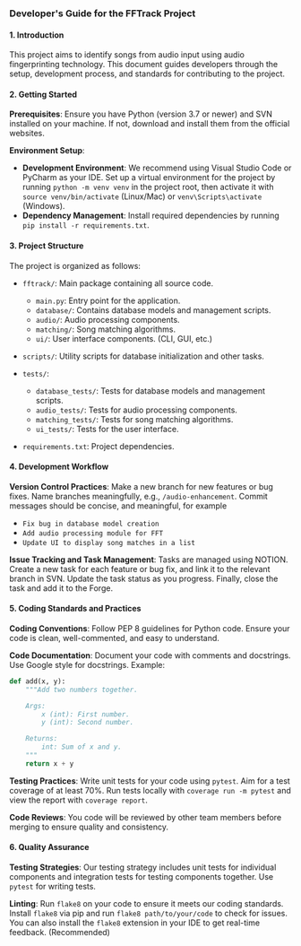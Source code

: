 ### Developer's Guide for the FFTrack Project

#### 1. Introduction
This project aims to identify songs from audio input using audio fingerprinting technology. This document guides developers through the setup, development process, and standards for contributing to the project.

#### 2. Getting Started

**Prerequisites**: Ensure you have Python (version 3.7 or newer) and SVN installed on your machine. If not, download and install them from the official websites.

**Environment Setup**:
- **Development Environment**: We recommend using Visual Studio Code or PyCharm as your IDE. Set up a virtual environment for the project by running `python -m venv venv` in the project root, then activate it with `source venv/bin/activate` (Linux/Mac) or `venv\Scripts\activate` (Windows).
- **Dependency Management**: Install required dependencies by running `pip install -r requirements.txt`.

#### 3. Project Structure

The project is organized as follows:
- `fftrack/`: Main package containing all source code.
  - `main.py`: Entry point for the application.
  - `database/`: Contains database models and management scripts.
  - `audio/`: Audio processing components.
  - `matching/`: Song matching algorithms.
  - `ui/`: User interface components. (CLI, GUI, etc.)
- `scripts/`: Utility scripts for database initialization and other tasks.
- `tests/`:
  - `database_tests/`: Tests for database models and management scripts.
  - `audio_tests/`: Tests for audio processing components.
  - `matching_tests/`: Tests for song matching algorithms.
  - `ui_tests/`: Tests for the user interface.

- `requirements.txt`: Project dependencies.

#### 4. Development Workflow

**Version Control Practices**: Make a new branch for new features or bug fixes. Name branches meaningfully, e.g., `/audio-enhancement`. Commit messages should be concise, and meaningful, for example 
- `Fix bug in database model creation`
- `Add audio processing module for FFT`
- `Update UI to display song matches in a list`


**Issue Tracking and Task Management**: Tasks are managed using NOTION. Create a new task for each feature or bug fix, and link it to the relevant branch in SVN. Update the task status as you progress. Finally, close the task and add it to the Forge.

#### 5. Coding Standards and Practices

**Coding Conventions**: Follow PEP 8 guidelines for Python code. Ensure your code is clean, well-commented, and easy to understand.

**Code Documentation**: Document your code with comments and docstrings. Use Google style for docstrings.
Example:
```python
def add(x, y):
    """Add two numbers together.

    Args:
        x (int): First number.
        y (int): Second number.

    Returns:
        int: Sum of x and y.
    """
    return x + y
```

**Testing Practices**: Write unit tests for your code using `pytest`. Aim for a test coverage of at least 70%. Run tests locally with `coverage run -m pytest` and view the report with `coverage report`.

**Code Reviews**: You code will be reviewed by other team members before merging to ensure quality and consistency.

#### 6. Quality Assurance

**Testing Strategies**: Our testing strategy includes unit tests for individual components and integration tests for testing components together. Use `pytest` for writing tests.

**Linting**: Run `flake8` on your code to ensure it meets our coding standards. Install `flake8` via pip and run `flake8 path/to/your/code` to check for issues.
You can also install the `flake8` extension in your IDE to get real-time feedback. (Recommended)